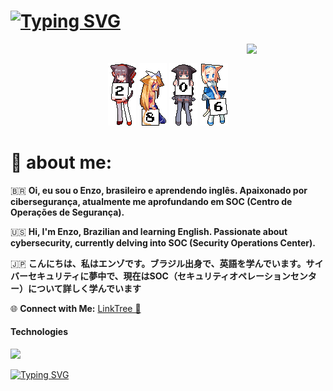<h1><a href="https://git.io/typing-svg"><img src="https://readme-typing-svg.demolab.com?font=Pixelify+Sans&weight=500&size=23&pause=1000&color=F7F7F7&random=false&width=435&lines=Enz0xp" alt="Typing SVG" /></a></h1>

<img src="https://github.com/innng/innng/assets/26755058/5e0ce0fb-c544-4f8c-a307-5849165746d0" width="25%" align="right" />

<br/>
 <p align="center">
 <a href="#"><img src="2.gif"><a/>
  <a href="#"><img src="8.gif"><a/>
  <a href="#"><img src="0.gif"><a/>
  <a href="#"><img src="6.gif"><a/>
</p>
    
<h1> 💬 about me: </h1>

🇧🇷 **Oi, eu sou o Enzo, brasileiro e aprendendo inglês. Apaixonado por cibersegurança, atualmente me aprofundando em SOC (Centro de Operações de Segurança).**

🇺🇸 **Hi, I'm Enzo, Brazilian and learning English. Passionate about cybersecurity, currently delving into SOC (Security Operations Center).**

🇯🇵 **こんにちは、私はエンゾです。ブラジル出身で、英語を学んでいます。サイバーセキュリティに夢中で、現在はSOC（セキュリティオペレーションセンター）について詳しく学んでいます**

🌐 **Connect with Me:** [LinkTree 🌲 ](https://linktr.ee/enzo101)

<h4> Technologies </h4> 
  <a href="https://skillicons.dev">
    <img src="https://skillicons.dev/icons?i=python,cpp,c,docker,vscode,bash,linux " />

<a href="https://git.io/typing-svg"><img src="https://readme-typing-svg.demolab.com?font=Pixelify+Sans&weight=700&size=24&duration=4983&pause=1000&color=F70920&random=false&width=470&height=60&lines=''everything+is+vulnerable+!''" alt="Typing SVG" /></a>
